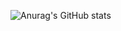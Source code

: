 ![Anurag's GitHub stats](https://github-readme-stats.vercel.app/api?username=Mischmaschine&show_icons=true&theme=radical)

